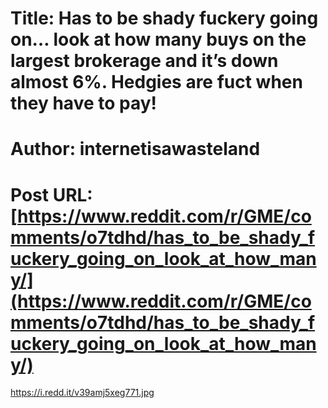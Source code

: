 # Title: Has to be shady fuckery going on… look at how many buys on the largest brokerage and it’s down almost 6%. Hedgies are fuct when they have to pay!
# Author: internetisawasteland
# Post URL: [https://www.reddit.com/r/GME/comments/o7tdhd/has_to_be_shady_fuckery_going_on_look_at_how_many/](https://www.reddit.com/r/GME/comments/o7tdhd/has_to_be_shady_fuckery_going_on_look_at_how_many/)


https://i.redd.it/v39amj5xeg771.jpg